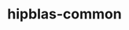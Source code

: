 ---
title: "hipblas-common"
layout: cache
categories: [package, develop]
meta: {"compilers": ["gcc@=11.4.0"], "num_specs": 8, "num_specs_by_stack": {"e4s": 8, "root": 8}, "oss": ["ubuntu22.04"], "platforms": ["linux"], "stacks": ["e4s", "root"], "targets": ["x86_64_v3"], "versions": ["6.3.0", "6.3.1", "6.3.2"]}
spec_details: [{"compiler": "gcc@=11.4.0", "hash": "yklj4f2t2qrwmrfalt2zzjcphliowgrv", "os": "ubuntu22.04", "platform": "linux", "size": "-", "stacks": ["e4s", "root"], "tarball": "https://binaries.spack.io/develop/build_cache/linux-ubuntu22.04-x86_64_v3/gcc-11.4.0/hipblas-common-6.3.1/linux-ubuntu22.04-x86_64_v3-gcc-11.4.0-hipblas-common-6.3.1-yklj4f2t2qrwmrfalt2zzjcphliowgrv.spack", "target": "x86_64_v3", "variants": ["build_system=cmake", "build_type=Release", "generator=make", "~ipo"], "versions": ["6.3.1"]}, {"compiler": "gcc@=11.4.0", "hash": "2kqzcagw7amfztxmmay5saciglswvylv", "os": "ubuntu22.04", "platform": "linux", "size": "-", "stacks": ["e4s", "root"], "tarball": "https://binaries.spack.io/develop/build_cache/linux-ubuntu22.04-x86_64_v3/gcc-11.4.0/hipblas-common-6.3.2/linux-ubuntu22.04-x86_64_v3-gcc-11.4.0-hipblas-common-6.3.2-2kqzcagw7amfztxmmay5saciglswvylv.spack", "target": "x86_64_v3", "variants": ["build_system=cmake", "build_type=Release", "generator=make", "~ipo"], "versions": ["6.3.2"]}, {"compiler": "gcc@=11.4.0", "hash": "uuyizkdhvyrs646gwjtxc3se6kgrdchc", "os": "ubuntu22.04", "platform": "linux", "size": "-", "stacks": ["e4s", "root"], "tarball": "https://binaries.spack.io/develop/build_cache/linux-ubuntu22.04-x86_64_v3/gcc-11.4.0/hipblas-common-6.3.1/linux-ubuntu22.04-x86_64_v3-gcc-11.4.0-hipblas-common-6.3.1-uuyizkdhvyrs646gwjtxc3se6kgrdchc.spack", "target": "x86_64_v3", "variants": ["build_system=cmake", "build_type=Release", "generator=make", "~ipo"], "versions": ["6.3.1"]}, {"compiler": "gcc@=11.4.0", "hash": "6z2ivaknepytcd64ri4ca2jphc3f3rea", "os": "ubuntu22.04", "platform": "linux", "size": "-", "stacks": ["e4s", "root"], "tarball": "https://binaries.spack.io/develop/build_cache/linux-ubuntu22.04-x86_64_v3/gcc-11.4.0/hipblas-common-6.3.1/linux-ubuntu22.04-x86_64_v3-gcc-11.4.0-hipblas-common-6.3.1-6z2ivaknepytcd64ri4ca2jphc3f3rea.spack", "target": "x86_64_v3", "variants": ["build_system=cmake", "build_type=Release", "generator=make", "~ipo"], "versions": ["6.3.1"]}, {"compiler": "gcc@=11.4.0", "hash": "oidq25ecrsxtvhg2e4fu562kbysodd7g", "os": "ubuntu22.04", "platform": "linux", "size": "-", "stacks": ["e4s", "root"], "tarball": "https://binaries.spack.io/develop/build_cache/linux-ubuntu22.04-x86_64_v3/gcc-11.4.0/hipblas-common-6.3.1/linux-ubuntu22.04-x86_64_v3-gcc-11.4.0-hipblas-common-6.3.1-oidq25ecrsxtvhg2e4fu562kbysodd7g.spack", "target": "x86_64_v3", "variants": ["build_system=cmake", "build_type=Release", "generator=make", "~ipo"], "versions": ["6.3.1"]}, {"compiler": "gcc@=11.4.0", "hash": "7yxsu7bhfcojw5stkg34xxbufbsob2rw", "os": "ubuntu22.04", "platform": "linux", "size": "-", "stacks": ["e4s", "root"], "tarball": "https://binaries.spack.io/develop/build_cache/linux-ubuntu22.04-x86_64_v3/gcc-11.4.0/hipblas-common-6.3.0/linux-ubuntu22.04-x86_64_v3-gcc-11.4.0-hipblas-common-6.3.0-7yxsu7bhfcojw5stkg34xxbufbsob2rw.spack", "target": "x86_64_v3", "variants": ["build_system=cmake", "build_type=Release", "generator=make", "~ipo"], "versions": ["6.3.0"]}, {"compiler": "gcc@=11.4.0", "hash": "vr3mh27t7w4bxglnzerhdttzrcrxoq2e", "os": "ubuntu22.04", "platform": "linux", "size": "-", "stacks": ["e4s", "root"], "tarball": "https://binaries.spack.io/develop/build_cache/linux-ubuntu22.04-x86_64_v3/gcc-11.4.0/hipblas-common-6.3.2/linux-ubuntu22.04-x86_64_v3-gcc-11.4.0-hipblas-common-6.3.2-vr3mh27t7w4bxglnzerhdttzrcrxoq2e.spack", "target": "x86_64_v3", "variants": ["build_system=cmake", "build_type=Release", "generator=make", "~ipo"], "versions": ["6.3.2"]}, {"compiler": "gcc@=11.4.0", "hash": "hql7z2dih6ir7esjbgpfvfjjnifkxwvp", "os": "ubuntu22.04", "platform": "linux", "size": "-", "stacks": ["e4s", "root"], "tarball": "https://binaries.spack.io/develop/build_cache/linux-ubuntu22.04-x86_64_v3/gcc-11.4.0/hipblas-common-6.3.1/linux-ubuntu22.04-x86_64_v3-gcc-11.4.0-hipblas-common-6.3.1-hql7z2dih6ir7esjbgpfvfjjnifkxwvp.spack", "target": "x86_64_v3", "variants": ["build_system=cmake", "build_type=Release", "generator=make", "~ipo"], "versions": ["6.3.1"]}]
---